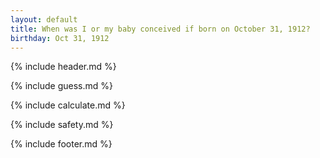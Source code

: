 ```yaml
---
layout: default
title: When was I or my baby conceived if born on October 31, 1912?
birthday: Oct 31, 1912
---
```


{% include header.md %}

{% include guess.md %}

{% include calculate.md %}

{% include safety.md %}

{% include footer.md %}



